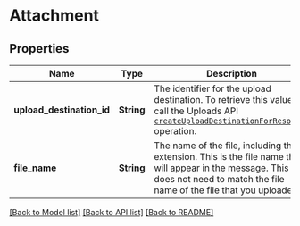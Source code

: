 # Attachment

## Properties

Name | Type | Description | Notes
------------ | ------------- | ------------- | -------------
**upload_destination_id** | **String** | The identifier for the upload destination. To retrieve this value, call the Uploads API [`createUploadDestinationForResource`](https://developer-docs.amazon.com/sp-api/reference/createuploaddestinationforresource) operation. | 
**file_name** | **String** | The name of the file, including the extension. This is the file name that will appear in the message. This does not need to match the file name of the file that you uploaded. | 

[[Back to Model list]](../README.md#documentation-for-models) [[Back to API list]](../README.md#documentation-for-api-endpoints) [[Back to README]](../README.md)


